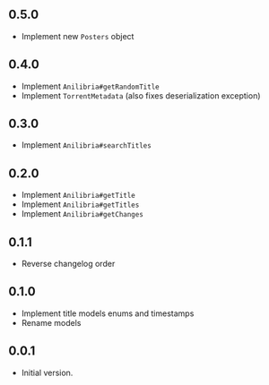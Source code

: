 ## 0.5.0

-   Implement new `Posters` object

## 0.4.0

-   Implement `Anilibria#getRandomTitle`
-   Implement `TorrentMetadata` (also fixes deserialization exception)

## 0.3.0

-   Implement `Anilibria#searchTitles`

## 0.2.0

-   Implement `Anilibria#getTitle`
-   Implement `Anilibria#getTitles`
-   Implement `Anilibria#getChanges`

## 0.1.1

-   Reverse changelog order

## 0.1.0

-   Implement title models enums and timestamps
-   Rename models

## 0.0.1

-   Initial version.
